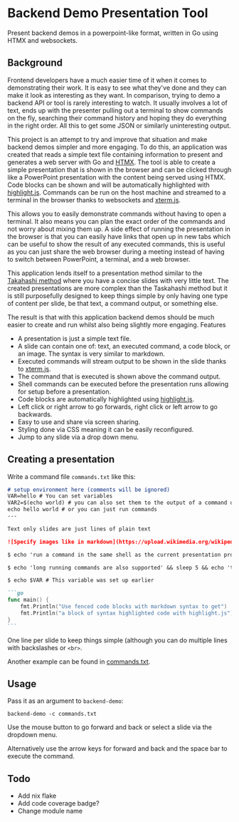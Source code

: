 # Backend Demo Presentation Tool

Present backend demos in a powerpoint-like format, written in Go using HTMX and websockets. 

## Background

Frontend developers have a much easier time of it when it comes to demonstrating their work. It is easy to see what they've done and they can make it look as interesting as they want. In comparison, trying to demo a backend API or tool is rarely interesting to watch. It usually involves a lot of text, ends up with the presenter pulling out a terminal to show commands on the fly, searching their command history and hoping they do everything in the right order. All this to get some JSON or similarly uninteresting output.

This project is an attempt to try and improve that situation and make backend demos simpler and more engaging. To do this, an application was created that reads a simple text file containing information to present and generates a web server with Go and [HTMX](https://htmx.org/). The tool is able to create a simple presentation that is shown in the browser and can be clicked through like a PowerPoint presentation with the content being served using HTMX. Code blocks can be shown and will be automatically highlighted with [highlight.js](https://highlightjs.org/). Commands can be run on the host machine and streamed to a terminal in the browser thanks to websockets and [xterm.js](http://xtermjs.org/).

This allows you to easily demonstrate commands without having to open a terminal. It also means you can plan the exact order of the commands and not worry about mixing them up. A side effect of running the presentation in the browser is that you can easily have links that open up in new tabs which can be useful to show the result of any executed commands, this is useful as you can just share the web browser during a meeting instead of having to switch between PowerPoint, a terminal, and a web browser.

This application lends itself to a presentation method similar to the [Takahashi method](https://en.wikipedia.org/wiki/Takahashi_method) where you have a concise slides with very little text. The created presentations are more complex than the Taskahashi method but it is still purposefully designed to keep things simple by only having one type of content per slide, be that text, a command output, or something else.

The result is that with this application backend demos should be much easier to create and run whilst also being slightly more engaging.
Features

* A presentation is just a simple text file.
* A slide can contain one of: text, an executed command, a code block, or an image. The syntax is very similar to markdown.
* Executed commands will stream output to be shown in the slide thanks to [xterm.js](http://xtermjs.org/).
* The command that is executed is shown above the command output.
* Shell commands can be executed before the presentation runs allowing for setup before a presentation.
* Code blocks are automatically highlighted using [highlight.js](https://highlightjs.org/).
* Left click or right arrow to go forwards, right click or left arrow to go backwards.
* Easy to use and share via screen sharing.
* Styling done via CSS meaning it can be easily reconfigured.
* Jump to any slide via a drop down menu.

## Creating a presentation

Write a command file `commands.txt` like this:

```md
# setup environment here (comments will be ignored)
VAR=hello # You can set variables
VAR2=$(echo world) # you can also set them to the output of a command using $()
echo hello world # or you can just run commands
---

Text only slides are just lines of plain text

![Specify images like in markdown](https://upload.wikimedia.org/wikipedia/en/7/73/Hyperion_cover.jpg)

$ echo 'run a command in the same shell as the current presentation process by prefixing the line with $'

$ echo 'long running commands are also supported' && sleep 5 && echo 'thanks to xterm.js' && sleep 5 && echo 'they will not block the presentation'

$ echo $VAR # This variable was set up earlier

```go
func main() {
    fmt.Println("Use fenced code blocks with markdown syntax to get")
    fmt.Println("a block of syntax highlighted code with highlight.js")
}
`​``
```

One line per slide to keep things simple (although you can do multiple lines with backslashes or `<br>`.

Another example can be found in [commands.txt](./server/testdata/commands.txt).

## Usage

Pass it as an argument to `backend-demo`:

```
backend-demo -c commands.txt
```

Use the mouse button to go forward and back or select a slide via the dropdown menu.

Alternatively use the arrow keys for forward and back and the space bar to execute the command.

## Todo

* Add nix flake
* Add code coverage badge?
* Change module name
